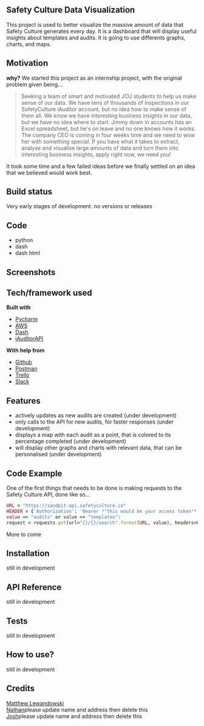 ## Safety Culture Data Visualization
This project is used to better visualize the massive amount of data that Safety Culture generates every day. 
It is a dashboard that will display useful insights about templates and audits. It is going to use differents
graphs, charts, and maps.

## Motivation
**why?** We started this project as an internship project, with the original problem given being...
> Seeking a team of smart and motivated JCU students to help us make sense of our data.
We have tens of thousands of inspections in our SafetyCulture iAuditor account, but no idea how to make sense of them all. We know we have interesting business insights in our data, but we have no idea where to start.
Jimmy down in accounts has an Excel spreadsheet, but he's on leave and no one knows how it works. The company CEO is coming in four weeks time and we need to wow her with something special.
If you have what it takes to extract, analyse and visualise large amounts of data and turn them into interesting business insights, apply right now, we need you!
>

It took some time and a few failed ideas before we finally settled on an idea that we believed would work best.

## Build status
Very early stages of development. no versions or releases 

## Code
- python
- dash 
- dash html
 
## Screenshots


## Tech/framework used
<b>Built with</b>
- [Pycharm](https://www.jetbrains.com/pycharm/)
- [AWS](https://aws.amazon.com/getting-started/tutorials/launch-an-app/)
- [Dash](https://dash.plot.ly/)
- [iAuditorAPI](https://developer.safetyculture.io/#inspection-items)

<b>With help from</b>
- [Github](https://github.com/)
- [Postman](https://www.getpostman.com/)
- [Trello](https://trello.com/)
- [Slack](https://slack.com/intl/en-au/)


## Features
- actively updates as new audits are created (under development)
- only calls to the API for new audits, for faster responses (under development)
- displays a map with each audit as a point, that is colored to its percentage completed (under development)
- will display other graphs and charts with relevant data, that can be personalised (under development)

## Code Example
One of the first things that needs to be done is making requests to the Safety Culture API, done like so...
```ruby
URL = "https://sandpit-api.safetyculture.io"  
HEADER = {'Authorization': 'Bearer *"this would be your access token"*'}
value == "audits" or value == "templates":  
request = requests.get(url="{}/{}/search".format(URL, value), headers=HEADER)
```
More to come
## Installation
still in development

## API Reference
still in development

## Tests
still in development

## How to use?
still in development

## Credits
[Matthew Lewandowski](https://www.linkedin.com/in/matthew-lewandowski93/)  
[Nathan](https://slack.com/intl/en-au/)please update name and address then delete this  
[Josh](https://slack.com/intl/en-au/)please update name and address then delete this 

